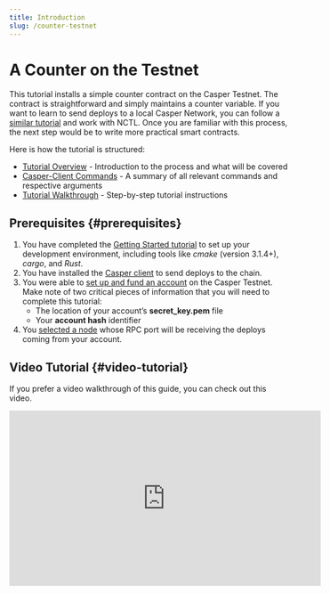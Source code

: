```yaml
---
title: Introduction
slug: /counter-testnet
---
```


# A Counter on the Testnet

This tutorial installs a simple counter contract on the Casper Testnet. The contract is straightforward and simply maintains a counter variable. If you want to learn to send deploys to a local Casper Network, you can follow a [similar tutorial](../counter/index.md) and work with NCTL. Once you are familiar with this process, the next step would be to write more practical smart contracts.

Here is how the tutorial is structured:

- [Tutorial Overview](./overview.md) - Introduction to the process and what will be covered
- [Casper-Client Commands](./commands.md) - A summary of all relevant commands and respective arguments
- [Tutorial Walkthrough](./walkthrough.md) - Step-by-step tutorial instructions 

## Prerequisites {#prerequisites}

1.  You have completed the [Getting Started tutorial](../../../../developers/writing-onchain-code/getting-started.md) to set up your development environment, including tools like _cmake_ (version 3.1.4+), _cargo_, and _Rust_.
2. You have installed the [Casper client](../../../../developers/prerequisites.md#the-casper-command-line-client) to send deploys to the chain.
3. You were able to [set up and fund an account](../../../../developers/prerequisites.md#setting-up-an-account) on the Casper Testnet. Make note of two critical pieces of information that you will need to complete this tutorial:
   - The location of your account’s **secret_key.pem** file
   - Your **account hash** identifier
4. You [selected a node](../../../../developers/prerequisites.md#acquire-node-address-from-network-peers) whose RPC port will be receiving the deploys coming from your account.

## Video Tutorial {#video-tutorial}

If you prefer a video walkthrough of this guide, you can check out this video.

<iframe width="560" height="315" src="https://www.youtube.com/embed?v=rWaUiFFEyaY&list=PL8oWxbJ-csEogSV-M0IPiofWP5I_dLji6&index=3" frameborder="0" allow="accelerometer; autoplay; clipboard-write; encrypted-media; gyroscope; picture-in-picture" allowfullscreen></iframe>

